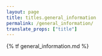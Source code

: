 ```yaml
---
layout: page
title: titles.general_information
permalink: /general_information/
translate_props: ["title"]
---
```


{% tf general_information.md %}
